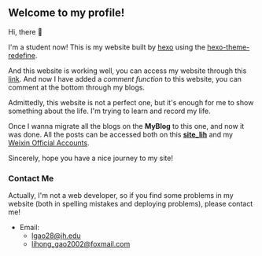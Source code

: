 ## Welcome to my profile!

Hi, there :wave:

I'm a student now! This is my website built by [hexo](https://hexo.io/) using the [hexo-theme-redefine](https://github.com/EvanNotFound/hexo-theme-redefine/tree/main?tab=readme-ov-file).

And this website is working well, you can access my website through this [link](https://epiphany-leon.github.io/site_lih/). And now I have added a *comment function* to this website, you can comment at the bottom through my blogs.

Admittedly, this website is not a perfect one, but it's enough for me to show something about the life. I'm trying to learn and record my life. 

Once I wanna migrate all the blogs on the **MyBlog** to this one, and now it was done. All the posts can be accessed both on this **[site_lih](https://epiphany-leon.github.io/site_lih/)** and my [Weixin Official Accounts](https://mp.weixin.qq.com/mp/homepage?__biz=MzkxNjMxODc3Nw==&hid=1&sn=29646593c02cb16fe5b7f61b9180fb49&scene=18#wechat_redirect).

Sincerely, hope you have a nice journey to my site!

### Contact Me

Actually, I'm not a web developer, so if you find some problems in my website (both in spelling mistakes and deploying problems), please contact me!

- Email: 
  - lgao28@jh.edu
  - lihong_gao2002@foxmail.com
